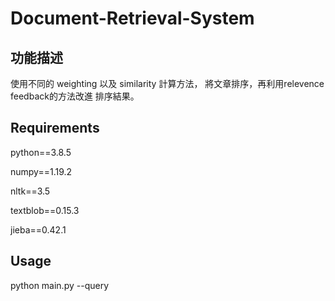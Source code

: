 # Document-Retrieval-System

## 功能描述
使用不同的 weighting 以及 similarity 計算方法，
將文章排序，再利用relevence feedback的方法改進
排序結果。

## Requirements
python==3.8.5 

numpy==1.19.2 

nltk==3.5 

textblob==0.15.3 

jieba==0.42.1 


## Usage
python main.py --query <query>
